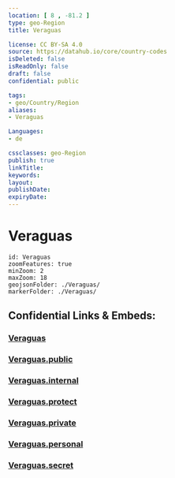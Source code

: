 ```yaml
---
location: [ 8 , -81.2 ] 
type: geo-Region
title: Veraguas

license: CC BY-SA 4.0
source: https://datahub.io/core/country-codes
isDeleted: false
isReadOnly: false
draft: false
confidential: public

tags:
- geo/Country/Region
aliases:
- Veraguas

Languages:
- de

cssclasses: geo-Region
publish: true
linkTitle: 
keywords: 
layout: 
publishDate: 
expiryDate: 
---
```


# Veraguas

```leaflet
id: Veraguas
zoomFeatures: true 
minZoom: 2 
maxZoom: 18
geojsonFolder: ./Veraguas/
markerFolder: ./Veraguas/
```


## Confidential Links & Embeds: 

### [Veraguas](/_Standards/Earth/Continent/America~Central/Panama/Provinces~Panama/Veraguas.md) 

### [Veraguas.public](/_public/Earth/Continent/America~Central/Panama/Provinces~Panama/Veraguas.public.md) 

### [Veraguas.internal](/_internal/Earth/Continent/America~Central/Panama/Provinces~Panama/Veraguas.internal.md) 

### [Veraguas.protect](/_protect/Earth/Continent/America~Central/Panama/Provinces~Panama/Veraguas.protect.md) 

### [Veraguas.private](/_private/Earth/Continent/America~Central/Panama/Provinces~Panama/Veraguas.private.md) 

### [Veraguas.personal](/_personal/Earth/Continent/America~Central/Panama/Provinces~Panama/Veraguas.personal.md) 

### [Veraguas.secret](/_secret/Earth/Continent/America~Central/Panama/Provinces~Panama/Veraguas.secret.md)

